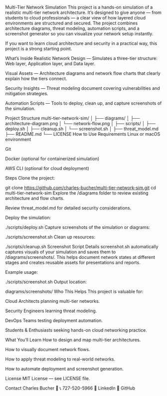 Multi-Tier Network Simulation
This project is a hands-on simulation of a realistic multi-tier network architecture. It’s designed to give anyone — from students to cloud professionals — a clear view of how layered cloud environments are structured and secured. The project combines architecture diagrams, threat modeling, automation scripts, and a screenshot generator so you can visualize your network setup instantly.

If you want to learn cloud architecture and security in a practical way, this project is a strong starting point.

What’s Inside
Realistic Network Design — Simulates a three-tier structure: Web layer, Application layer, and Data layer.

Visual Assets — Architecture diagrams and network flow charts that clearly explain how the tiers connect.

Security Insights — Threat modeling document covering vulnerabilities and mitigation strategies.

Automation Scripts — Tools to deploy, clean up, and capture screenshots of the simulation.

Project Structure
multi-tier-network-sim/
│
├── diagrams/
│   ├── architecture-diagram.png
│   └── network-flow.png
│
├── scripts/
│   ├── deploy.sh
│   ├── cleanup.sh
│   └── screenshot.sh
│
├── threat_model.md
├── README.md
└── LICENSE
How to Use
Requirements
Linux or macOS environment

Git

Docker (optional for containerized simulation)

AWS CLI (optional for cloud deployment)

Steps
Clone the project:

git clone https://github.com/charles-bucher/multi-tier-network-sim.git
cd multi-tier-network-sim
Explore the /diagrams folder to review existing architecture and flow charts.

Review threat_model.md for detailed security considerations.

Deploy the simulation:

./scripts/deploy.sh
Capture screenshots of the simulation or diagrams:

./scripts/screenshot.sh
Clean up resources:

./scripts/cleanup.sh
Screenshot Script Details
screenshot.sh automatically captures visuals of your simulation and saves them to /diagrams/screenshots/. This helps document network states at different stages and creates reusable assets for presentations and reports.

Example usage:

./scripts/screenshot.sh
Output location:

diagrams/screenshots/
Who This Helps
This project is valuable for:

Cloud Architects planning multi-tier networks.

Security Engineers learning threat modeling.

DevOps Teams testing deployment automation.

Students & Enthusiasts seeking hands-on cloud networking practice.

What You’ll Learn
How to design and map multi-tier architectures.

How to visually document network flows.

How to apply threat modeling to real-world networks.

How to automate deployment and screenshot generation.

License
MIT License — see LICENSE file.

Contact
Charles Bucher
📧 
📞 727-520-5966
🔗 LinkedIn
🔗 GitHub
